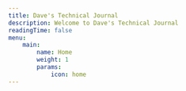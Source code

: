 ```yaml
---
title: Dave's Technical Journal
description: Welcome to Dave's Technical Journal
readingTime: false
menu:
    main:
        name: Home
        weight: 1
        params:
            icon: home
---
```

